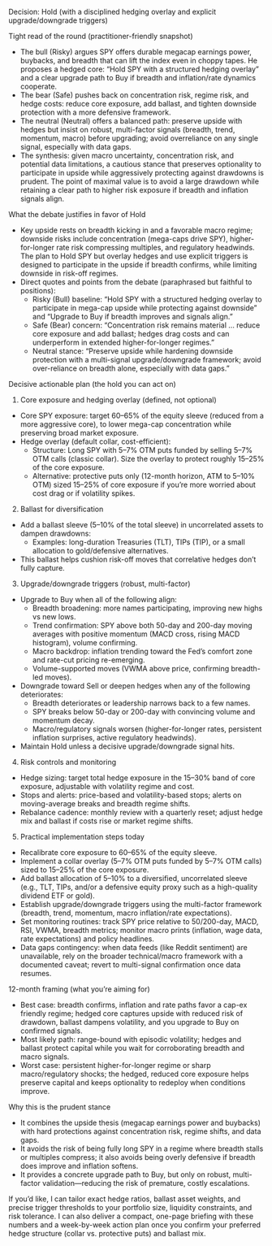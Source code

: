Decision: Hold (with a disciplined hedging overlay and explicit upgrade/downgrade triggers)

Tight read of the round (practitioner-friendly snapshot)
- The bull (Risky) argues SPY offers durable megacap earnings power, buybacks, and breadth that can lift the index even in choppy tapes. He proposes a hedged core: “Hold SPY with a structured hedging overlay” and a clear upgrade path to Buy if breadth and inflation/rate dynamics cooperate.
- The bear (Safe) pushes back on concentration risk, regime risk, and hedge costs: reduce core exposure, add ballast, and tighten downside protection with a more defensive framework.
- The neutral (Neutral) offers a balanced path: preserve upside with hedges but insist on robust, multi-factor signals (breadth, trend, momentum, macro) before upgrading; avoid overreliance on any single signal, especially with data gaps.
- The synthesis: given macro uncertainty, concentration risk, and potential data limitations, a cautious stance that preserves optionality to participate in upside while aggressively protecting against drawdowns is prudent. The point of maximal value is to avoid a large drawdown while retaining a clear path to higher risk exposure if breadth and inflation signals align.

What the debate justifies in favor of Hold
- Key upside rests on breadth kicking in and a favorable macro regime; downside risks include concentration (mega-caps drive SPY), higher-for-longer rate risk compressing multiples, and regulatory headwinds. The plan to Hold SPY but overlay hedges and use explicit triggers is designed to participate in the upside if breadth confirms, while limiting downside in risk-off regimes.
- Direct quotes and points from the debate (paraphrased but faithful to positions):
  - Risky (Bull) baseline: “Hold SPY with a structured hedging overlay to participate in mega-cap upside while protecting against downside” and “Upgrade to Buy if breadth improves and signals align.”
  - Safe (Bear) concern: “Concentration risk remains material … reduce core exposure and add ballast; hedges drag costs and can underperform in extended higher-for-longer regimes.”
  - Neutral stance: “Preserve upside while hardening downside protection with a multi-signal upgrade/downgrade framework; avoid over-reliance on breadth alone, especially with data gaps.”

Decisive actionable plan (the hold you can act on)

1) Core exposure and hedging overlay (defined, not optional)
- Core SPY exposure: target 60–65% of the equity sleeve (reduced from a more aggressive core), to lower mega-cap concentration while preserving broad market exposure.
- Hedge overlay (default collar, cost-efficient):
  - Structure: Long SPY with 5–7% OTM puts funded by selling 5–7% OTM calls (classic collar). Size the overlay to protect roughly 15–25% of the core exposure.
  - Alternative: protective puts only (12-month horizon, ATM to 5–10% OTM) sized 15–25% of core exposure if you’re more worried about cost drag or if volatility spikes.

2) Ballast for diversification
- Add a ballast sleeve (5–10% of the total sleeve) in uncorrelated assets to dampen drawdowns:
  - Examples: long-duration Treasuries (TLT), TIPs (TIP), or a small allocation to gold/defensive alternatives.
- This ballast helps cushion risk-off moves that correlative hedges don’t fully capture.

3) Upgrade/downgrade triggers (robust, multi-factor)
- Upgrade to Buy when all of the following align:
  - Breadth broadening: more names participating, improving new highs vs new lows.
  - Trend confirmation: SPY above both 50-day and 200-day moving averages with positive momentum (MACD cross, rising MACD histogram), volume confirming.
  - Macro backdrop: inflation trending toward the Fed’s comfort zone and rate-cut pricing re-emerging.
  - Volume-supported moves (VWMA above price, confirming breadth-led moves).
- Downgrade toward Sell or deepen hedges when any of the following deteriorates:
  - Breadth deteriorates or leadership narrows back to a few names.
  - SPY breaks below 50-day or 200-day with convincing volume and momentum decay.
  - Macro/regulatory signals worsen (higher-for-longer rates, persistent inflation surprises, active regulatory headwinds).
- Maintain Hold unless a decisive upgrade/downgrade signal hits.

4) Risk controls and monitoring
- Hedge sizing: target total hedge exposure in the 15–30% band of core exposure, adjustable with volatility regime and cost.
- Stops and alerts: price-based and volatility-based stops; alerts on moving-average breaks and breadth regime shifts.
- Rebalance cadence: monthly review with a quarterly reset; adjust hedge mix and ballast if costs rise or market regime shifts.

5) Practical implementation steps today
- Recalibrate core exposure to 60–65% of the equity sleeve.
- Implement a collar overlay (5–7% OTM puts funded by 5–7% OTM calls) sized to 15–25% of the core exposure.
- Add ballast allocation of 5–10% to a diversified, uncorrelated sleeve (e.g., TLT, TIPs, and/or a defensive equity proxy such as a high-quality dividend ETF or gold).
- Establish upgrade/downgrade triggers using the multi-factor framework (breadth, trend, momentum, macro inflation/rate expectations).
- Set monitoring routines: track SPY price relative to 50/200-day, MACD, RSI, VWMA, breadth metrics; monitor macro prints (inflation, wage data, rate expectations) and policy headlines.
- Data gaps contingency: when data feeds (like Reddit sentiment) are unavailable, rely on the broader technical/macro framework with a documented caveat; revert to multi-signal confirmation once data resumes.

12-month framing (what you’re aiming for)
- Best case: breadth confirms, inflation and rate paths favor a cap-ex friendly regime; hedged core captures upside with reduced risk of drawdown, ballast dampens volatility, and you upgrade to Buy on confirmed signals.
- Most likely path: range-bound with episodic volatility; hedges and ballast protect capital while you wait for corroborating breadth and macro signals.
- Worst case: persistent higher-for-longer regime or sharp macro/regulatory shocks; the hedged, reduced core exposure helps preserve capital and keeps optionality to redeploy when conditions improve.

Why this is the prudent stance
- It combines the upside thesis (megacap earnings power and buybacks) with hard protections against concentration risk, regime shifts, and data gaps.
- It avoids the risk of being fully long SPY in a regime where breadth stalls or multiples compress; it also avoids being overly defensive if breadth does improve and inflation softens.
- It provides a concrete upgrade path to Buy, but only on robust, multi-factor validation—reducing the risk of premature, costly escalations.

If you’d like, I can tailor exact hedge ratios, ballast asset weights, and precise trigger thresholds to your portfolio size, liquidity constraints, and risk tolerance. I can also deliver a compact, one-page briefing with these numbers and a week-by-week action plan once you confirm your preferred hedge structure (collar vs. protective puts) and ballast mix.